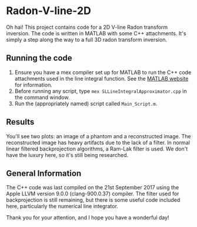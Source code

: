# Radon-V-line-2D

Oh hai! This project contains code for a 2D V-line Radon transform inversion. The code is written in MATLAB with some C++ attachments. It's simply a step along the way to a full 3D radon transform inversion.

## Running the code
1. Ensure you have a mex compiler set up for MATLAB to run the C++ code attachments used in the line integral function. See the [MATLAB website](https://uk.mathworks.com/help/matlab/matlab_external/introducing-mex-files.html) for information. 
2. Before running any script, type `mex SLLineIntegralApproximator.cpp` in the command window.
3. Run the (appropriately named) script called `Main_Script.m`.

## Results
You'll see two plots: an image of a phantom and a reconstructed image. The reconstructed image has heavy artifacts due to the lack of a filter. In normal linear filtered backprojection algorithms, a Ram-Lak filter is used. We don't have the luxury here, so it's still being researched. 

## General Information
The C++ code was last compiled on the 21st September 2017 using the Apple LLVM version 9.0.0 (clang-900.0.37) compiler. The filter used for backprojection is still remaining, but there is some useful code included here, particularly the numerical line integrator. 

Thank you for your attention, and I hope you have a wonderful day!
